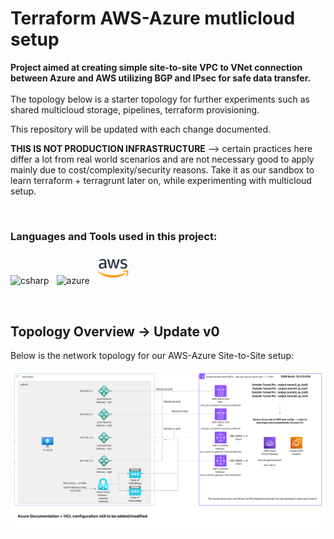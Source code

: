 # Terraform AWS-Azure mutlicloud setup

<strong>Project aimed at creating simple site-to-site VPC to VNet connection between Azure and AWS utilizing BGP and IPsec for safe data transfer.</strong>
<br><br>
The topology below is a starter topology for further experiments such as shared multicloud storage, pipelines, terraform provisioning. 

This repository will be updated with each change documented. 

<strong>THIS IS NOT PRODUCTION INFRASTRUCTURE</strong> --> certain practices here differ a lot from real world scenarios and are not necessary good to apply mainly due to cost/complexity/security reasons. 
Take it as our sandbox to learn terraform + terragrunt later on, while experimenting with multicloud setup.

<br>
<h3 align="left">Languages and Tools used in this project:</h3>
<p align="left">
  <img src="https://cdn.jsdelivr.net/gh/devicons/devicon@latest/icons/terraform/terraform-original.svg" alt="csharp" width="50" height="50" style="margin-right: 8px;"/>
  <img src="https://www.vectorlogo.zone/logos/microsoft_azure/microsoft_azure-icon.svg" alt="azure" width="50" height="50" style="margin-right: 8px;"/>
  <img src="https://raw.githubusercontent.com/devicons/devicon/master/icons/amazonwebservices/amazonwebservices-original-wordmark.svg" alt="aws" width="50" height="50" style="margin-right: 8px;"/>
</p>

<br>


## Topology Overview -> Update v0

Below is the network topology for our AWS-Azure Site-to-Site setup:

![Topology Overview](Topology_overview_update_1.png)

